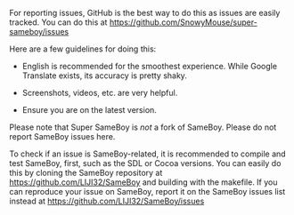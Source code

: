 For reporting issues, GitHub is the best way to do this as issues are easily
tracked. You can do this at https://github.com/SnowyMouse/super-sameboy/issues

Here are a few guidelines for doing this:

* English is recommended for the smoothest experience. While Google Translate
  exists, its accuracy is pretty shaky.

* Screenshots, videos, etc. are very helpful.

* Ensure you are on the latest version.

Please note that Super SameBoy is *not* a fork of SameBoy. Please do not report
SameBoy issues here.

To check if an issue is SameBoy-related, it is recommended to compile and test
SameBoy, first, such as the SDL or Cocoa versions. You can easily do this by
cloning the SameBoy repository at https://github.com/LIJI32/SameBoy and building
with the makefile. If you can reproduce your issue on SameBoy, report it on the
SameBoy issues list instead at https://github.com/LIJI32/SameBoy/issues
